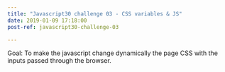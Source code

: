 ```yaml
---
title: "Javascript30 challenge 03 - CSS variables & JS"
date: 2019-01-09 17:18:00
post-ref: javascript30-challenge-03

---
```

Goal: To make the javascript change dynamically the page CSS with the inputs passed through the browser.
